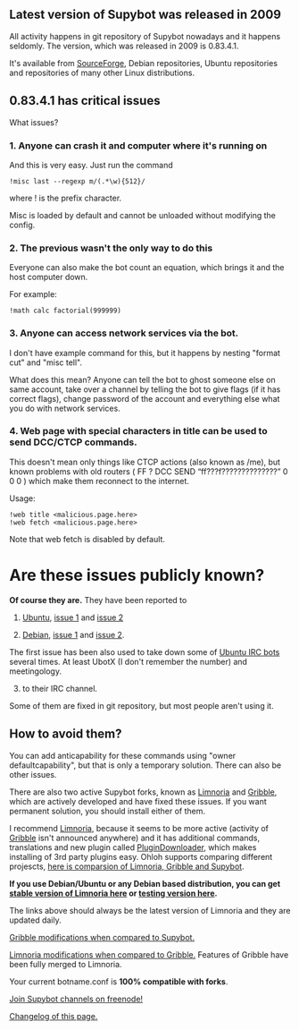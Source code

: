 <!DOCTYPE html>
<html>
<head>
<meta charset="UTF-8" />
<meta name="description" content="Supybot security issues," />
<meta name="keywords" content="Security,Issues,Supybot,crash,Debian,Ubuntu,IRC" />
<meta name="author" content="Mikaela Suomalainen" />
<link rel="canonical" href="https://mkaysi.github.io/limnoria/Supybot.html">
<title>Security issues of Supybot</title>
<link rel="stylesheet" type="text/css" href="css.css" />
</head>
<body>

## Latest version of Supybot was released in 2009

All activity happens in git repository of Supybot nowadays and it happens seldomly. The version, which was released in 2009 is 0.83.4.1. 

It's available from [SourceForge], Debian repositories, Ubuntu repositories and repositories of many other Linux distributions.

[SourceForge]:http://supybot.sf.net/

## 0.83.4.1 has critical issues

What issues?

### 1. Anyone can crash it and computer where it's running on

And this is very easy. Just run the command 

```
!misc last --regexp m/(.*\w){512}/
```

where ! is the prefix character.

Misc is loaded by default and cannot be unloaded without modifying the config.

### 2. The previous wasn't the only way to do this

Everyone can also make the bot count an equation, which brings it and the host computer down. 

For example:

```
!math calc factorial(999999)
```

### 3. Anyone can access network services via the bot.

I don't have example command for this, but it happens by nesting "format cut" and "misc tell". 

What does this mean? Anyone can tell the bot to ghost someone else on same account, take over a channel by telling the bot to give flags (if it has correct flags), change password of the account and everything else what you do with network services.

### 4. Web page with special characters in title can be used to send DCC/CTCP commands.

This doesn't mean only things like CTCP actions (also known as /me), but known problems with old routers ( FF ? DCC SEND “ff???f??????????????” 0 0 0 ) which make 
them reconnect to the internet.

Usage:

```
!web title <malicious.page.here>
!web fetch <malicious.page.here>
```

Note that web fetch is disabled by default.

# Are these issues publicly known?

<STRONG>Of course they are.</strong> They have been reported to

1. [Ubuntu], [issue 1] and [issue 2]

[Ubuntu]:http://ubuntu.com/
[issue 1]:https://bugs.launchpad.net/ubuntu/+source/supybot/+bug/996947
[issue 2]:https://bugs.launchpad.net/ubuntu/+source/supybot/+bug/996950

2. [Debian], [issue 1] and [issue 2].

[Debian]:http://debian.org/
[issue 1]:http://bugs.debian.org/cgi-bin/bugreport.cgi?bug=672214
[issue 2]:http://bugs.debian.org/cgi-bin/bugreport.cgi?bug=672215

The first issue has been also used to take down some of [Ubuntu IRC bots] several times. At least UbotX (I don't remember the number) and meetingology.

[Ubuntu IRC bots]:https://wiki.ubuntu.com/IRC/Bots

3. to their IRC channel.

Some of them are fixed in git repository, but most people aren't using it.

## How to avoid them?

You can add anticapability for these commands using "owner defaultcapability", but that is only a temporary solution. There can also be other issues.

There are also two active Supybot forks, known as [Limnoria] and [Gribble], which are actively developed and have fixed these issues. If you want permanent solution, you should install either of them.

I recommend [Limnoria], because it seems to be more active (activity of [Gribble] isn't announced anywhere) and it has additional commands, translations and new plugin called [PluginDownloader], which makes installing of 3rd party plugins easy. Ohloh supports comparing different projescts, [here is comparsion of Limnoria, Gribble and Supybot](https://www.ohloh.net/p/compare?project_0=Limnoria&project_1=Gribble%3A+Support+Bottie&project_2=Supybot).

<strong>If you use Debian/Ubuntu or any Debian based distribution, you can get [stable version of Limnoria here] or [testing version here].</strong>

The links above should always be the latest version of Limnoria and they are updated daily.

[stable version of Limnoria here]:http://builds.progval.net/limnoria/limnoria-master-HEAD.deb
[testing version here]:http://builds.progval.net/limnoria/limnoria-testing-HEAD.deb

[Gribble modifications when compared to Supybot.]   

[Limnoria modifications when compared to Gribble.] Features of Gribble have been fully merged to Limnoria.

[Gribble modifications when compared to Supybot.]:http://sourceforge.net/apps/mediawiki/gribble/index.php?title=Gribble_Project_Git_Repository
[Limnoria modifications when compared to Gribble.]:https://github.com/ProgVal/Limnoria/wiki/LGC

Your current botname.conf is <strong>100% compatible with forks</strong>.

[Join Supybot channels on freenode!]

[Limnoria]:https://github.com/ProgVal/Limnoria
[Gribble]:http://sourceforge.net/apps/mediawiki/gribble/index.php?title=Main_Page
[PluginDownloader]:https://github.com/ProgVal/Limnoria/tree/master/plugins/PluginDownloader
[Join Supybot channels on freenode!]:irc://irc.freenode.net/#supybot,#gribble,#limnoria

[Changelog of this page.]

[Changelog of this page.]:https://github.com/Mkaysi/Limnoria/commits/gh-pages/Supybot.html

</html>
